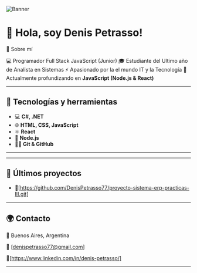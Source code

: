 <!-- Banner -->
![Banner](https://i.imgur.com/w1D8oNv.jpeg)

# 👋 Hola, soy Denis Petrasso!

📖 Sobre mí

💻 Programador Full Stack JavaScript (Junior) 
🎓 Estudiante del Ultimo año de Analista en Sistemas
⚡ Apasionado por la el mundo IT y la Tecnología 
🌱 Actualmente profundizando en **JavaScript (Node.js & React)**  

---

## 🚀 Tecnologías y herramientas  

- 💻 **C#, .NET**
- 🌐 **HTML, CSS, JavaScript**  
- ⚛️ **React**  
- 🌱 **Node.js**  
- 🧑‍💻 **Git & GitHub**  

---

---

## 📌 Últimos proyectos  

- 🔧[https://github.com/DenisPetrasso77/proyecto-sistema-erp-practicas-III.git]


---


## 🌍 Contacto  

📍 Buenos Aires, Argentina  

📧 [denispetrasso77@gmail.com]

🔗[https://www.linkedin.com/in/denis-petrasso/]

---
